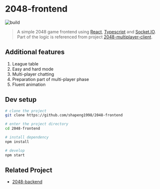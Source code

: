 # 2048-frontend

![build](https://github.com/shapeng1998/2048-frontend/workflows/build/badge.svg)

> A simple 2048 game frontend using [React](https://www.expressjs.com), [Typescript](https://www.mongodb.com/) and [Socket.IO](https://socket.io/). Part of the logic is referenced from project [2048-multiplayer-client](https://github.com/pietrushka/2048-multiplayer-client).

## Additional features

1. League table
2. Easy and hard mode
3. Multi-player chatting
4. Preparation part of multi-player phase
5. Fluent animation

## Dev setup

```bash
# clone the project
git clone https://github.com/shapeng1998/2048-frontend

# enter the project directory
cd 2048-frontend

# install dependency
npm install

# develop
npm start
```

## Related Project

- [2048-backend](https://github.com/shapeng1998/2048-backend)
